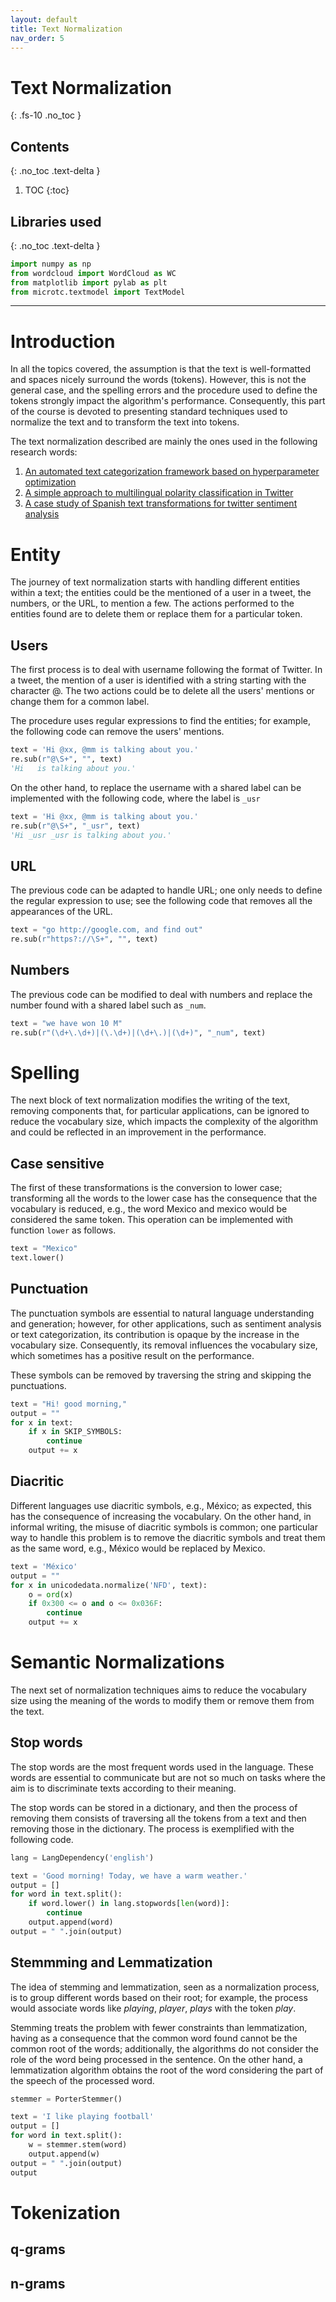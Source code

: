 ```yaml
---
layout: default
title: Text Normalization
nav_order: 5
---
```


# Text Normalization
{: .fs-10 .no_toc }

## Contents
{: .no_toc .text-delta }

1. TOC
{:toc}

## Libraries used
{: .no_toc .text-delta }
```python
import numpy as np
from wordcloud import WordCloud as WC
from matplotlib import pylab as plt
from microtc.textmodel import TextModel
```

---

# Introduction

In all the topics covered, the assumption is that the text is well-formatted and spaces nicely surround the words (tokens). However, this is not the general case, and the spelling errors and the procedure used to define the tokens strongly impact the algorithm's performance. Consequently, this part of the course is devoted to presenting standard techniques used to normalize the text and to transform the text into tokens. 

The text normalization described are mainly the ones used in the following research words:

1. [An automated text categorization framework based on hyperparameter optimization](https://www.sciencedirect.com/science/article/pii/S0950705118301217)
2. [A simple approach to multilingual polarity classification in Twitter](https://www.sciencedirect.com/science/article/abs/pii/S0167865517301721)
3. [A case study of Spanish text transformations for twitter sentiment analysis](https://www.sciencedirect.com/science/article/abs/pii/S0957417417302312)

# Entity

The journey of text normalization starts with handling different entities within a text; the entities could be the mentioned of a user in a tweet, the numbers, or the URL, to mention a few. The actions performed to the entities found are to delete them or replace them for a particular token. 

## Users

The first process is to deal with username following the format of Twitter. In a tweet, the mention of a user is identified with a string starting with the character @. The two actions could be to delete all the users' mentions or change them for a common label.

The procedure uses regular expressions to find the entities; for example, the following code can remove the users' mentions.

```python
text = 'Hi @xx, @mm is talking about you.'
re.sub(r"@\S+", "", text)
'Hi   is talking about you.'
```

On the other hand, to replace the username with a shared label can be implemented with the following code, where the label is `_usr`

```python
text = 'Hi @xx, @mm is talking about you.'
re.sub(r"@\S+", "_usr", text)
'Hi _usr _usr is talking about you.'
```

## URL

The previous code can be adapted to handle URL; one only needs to define the regular expression to use; see the following code that removes all the appearances of the URL. 

```python
text = "go http://google.com, and find out"
re.sub(r"https?://\S+", "", text)
```

## Numbers

The previous code can be modified to deal with numbers and replace the number found with a shared label such as `_num`.

```python
text = "we have won 10 M"
re.sub(r"(\d+\.\d+)|(\.\d+)|(\d+\.)|(\d+)", "_num", text)
```

# Spelling

The next block of text normalization modifies the writing of the text, removing components that, for particular applications, can be ignored to reduce the vocabulary size, which impacts the complexity of the algorithm and could be reflected in an improvement in the performance.  

## Case sensitive

The first of these transformations is the conversion to lower case; transforming all the words to the lower case has the consequence that the vocabulary is reduced, e.g., the word Mexico and mexico would be considered the same token. This operation can be implemented with function `lower` as follows.

```python
text = "Mexico"
text.lower()
```

## Punctuation

The punctuation symbols are essential to natural language understanding and generation; however, for other applications, such as sentiment analysis or text categorization, its contribution is opaque by the increase in the vocabulary size. Consequently, its removal influences the vocabulary size, which sometimes has a positive result on the performance.

These symbols can be removed by traversing the string and skipping the punctuations.

```python
text = "Hi! good morning,"
output = ""
for x in text:
    if x in SKIP_SYMBOLS:
        continue
    output += x
```

## Diacritic

Different languages use diacritic symbols, e.g., México; as expected, this has the consequence of increasing the vocabulary. On the other hand, in informal writing, the misuse of diacritic symbols is common; one particular way to handle this problem is to remove the diacritic symbols and treat them as the same word, e.g., México would be replaced by Mexico. 

```python
text = 'México'
output = ""
for x in unicodedata.normalize('NFD', text):
    o = ord(x)
    if 0x300 <= o and o <= 0x036F:
        continue
    output += x
```

# Semantic Normalizations

The next set of normalization techniques aims to reduce the vocabulary size using the meaning of the words to modify them or remove them from the text.

## Stop words

The stop words are the most frequent words used in the language. These words are essential to communicate but are not so much on tasks where the aim is to discriminate texts according to their meaning. 

The stop words can be stored in a dictionary, and then the process of removing them consists of traversing all the tokens from a text and then removing those in the dictionary. The process is exemplified with the following code.

```python
lang = LangDependency('english')

text = 'Good morning! Today, we have a warm weather.'
output = []
for word in text.split():
    if word.lower() in lang.stopwords[len(word)]:
        continue
    output.append(word)
output = " ".join(output) 
```

## Stemmming and Lemmatization

The idea of stemming and lemmatization, seen as a normalization process, is to group different words based on their root; for example, the process would associate words like *playing*, *player*, *plays* with the token *play*.

Stemming treats the problem with fewer constraints than lemmatization, having as a consequence that the common word found cannot be the common root of the words; additionally, the algorithms do not consider the role of the word being processed in the sentence. On the other hand, a lemmatization algorithm obtains the root of the word considering the part of the speech of the processed word.

```python
stemmer = PorterStemmer()

text = 'I like playing football'
output = []
for word in text.split():
    w = stemmer.stem(word)
    output.append(w)
output = " ".join(output) 
output
```

# Tokenization

## q-grams

## n-grams


